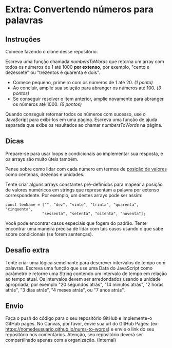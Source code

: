 # Extra: Convertendo números para palavras

## Instruções

Comece fazendo o clone desse repositório.

Escreva uma função chamada *numbersToWords* que retorna um array com todos os números de 1 até 1000 **por extenso**, por exemplo, "cento e dezessete" ou "trezentos e quarenta e dois".

- Comece pequeno, primeiro com os números de 1 até 20. *(1 ponto)*
- Ao concluir, amplie sua solução para abranger os números até 100. *(3 pontos)*
- Se conseguir resolver o item anterior, amplie novamente para abranger os números até 1000. *(6 pontos)*

Quando conseguir retornar todos os números com sucesso, use o JavaScript para exibi-los em uma página. Escreva uma função de ajuda separada que exibe os resultados ao chamar *numbersToWords* na página.

## Dicas

Prepare-se para usar loops e condicionais ao implementar sua resposta, e os arrays são muito úteis também.

Pense sobre como lidar com cada número em termos de [posição de valores](https://www.mathsisfun.com/place-value.html) como centenas, dezenas e unidades.

Tente criar alguns arrays constantes pré-definidos para mapear a posição de valores numéricos em strings que representam a palavra por extenso correspondente. Por exemplo, um destes arrays pode ser assim:

```Faça o push do código para o seu repositório GitHub e implemente-o GitHub pages. No Canvas, por favor, envie sua url do GitHub Pages: (ex: https://nomedeusuario.github.io/katas2) e envie o link do seu repositório nos comentários. Após ser a correção, seu projeto deverá ficar privado.
const tenName = ["", "dez", "vinte", "trinta", "quarenta", "cinquenta",
                "sessenta", "setenta", "oitenta", "noventa"];
```

Você pode encontrar casos especiais que fogem do padrão. Tente encontrar uma maneira precisa de lidar com tais casos usando o que sabe sobre condicionais (se forem sentenças).

## Desafio extra

Tente criar uma lógica semelhante para descrever intervalos de tempo com palavras. Escreva uma função que use uma Data do JavaScript como parâmetro e retorne uma String contendo um intervalo de tempo em relação ao tempo atual. Os intervalos devem ser arredondados usando a unidade apropriada, por exemplo "20 segundos atrás", "14 minutos atrás", "2 horas atrás", "3 dias atrás", "4 meses atrás", ou "7 anos atrás".

## Envio

Faça o push do código para o seu repositório GitHub e implemente-o GitHub pages. No Canvas, por favor, envie sua url do GitHub Pages: (ex: https://nomedeusuario.github.io/nums-to-words) e envie o link do seu repositório nos comentários. Atenção, seu repositório deverá ser compartilhado apenas com a organização. (Internal)

